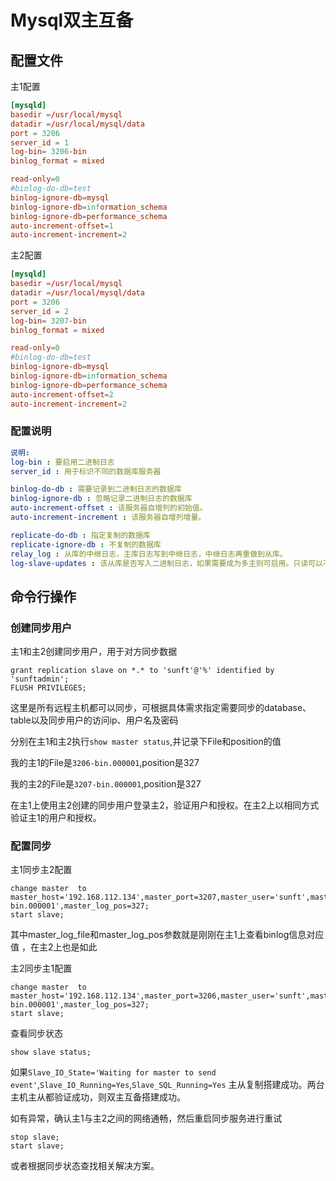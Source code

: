 # Mysql双主互备

## 配置文件

主1配置

```cnf
[mysqld]
basedir =/usr/local/mysql
datadir =/usr/local/mysql/data
port = 3206
server_id = 1
log-bin= 3206-bin
binlog_format = mixed

read-only=0
#binlog-do-db=test
binlog-ignore-db=mysql
binlog-ignore-db=information_schema
binlog-ignore-db=performance_schema
auto-increment-offset=1
auto-increment-increment=2
```

主2配置

```cnf
[mysqld]
basedir =/usr/local/mysql
datadir =/usr/local/mysql/data
port = 3206
server_id = 2
log-bin= 3207-bin
binlog_format = mixed

read-only=0
#binlog-do-db=test
binlog-ignore-db=mysql
binlog-ignore-db=information_schema
binlog-ignore-db=performance_schema
auto-increment-offset=2
auto-increment-increment=2
```

### 配置说明

```yaml
说明: 
log-bin : 要启用二进制日志
server_id : 用于标识不同的数据库服务器

binlog-do-db : 需要记录到二进制日志的数据库
binlog-ignore-db : 忽略记录二进制日志的数据库
auto-increment-offset : 该服务器自增列的初始值。
auto-increment-increment : 该服务器自增列增量。

replicate-do-db : 指定复制的数据库
replicate-ignore-db : 不复制的数据库
relay_log : 从库的中继日志，主库日志写到中继日志，中继日志再重做到从库。
log-slave-updates : 该从库是否写入二进制日志，如果需要成为多主则可启用。只读可以不需要。
```

## 命令行操作

### 创建同步用户

主1和主2创建同步用户，用于对方同步数据

```shell
grant replication slave on *.* to 'sunft'@'%' identified by 'sunftadmin'; 
FLUSH PRIVILEGES;
```

这里是所有远程主机都可以同步，可根据具体需求指定需要同步的database、table以及同步用户的访问ip、用户名及密码

分别在主1和主2执行`show master status`,并记录下File和position的值

我的主1的File是`3206-bin.000001`,position是327

我的主2的File是`3207-bin.000001`,position是327

在主1上使用主2创建的同步用户登录主2，验证用户和授权。在主2上以相同方式验证主1的用户和授权。

### 配置同步

主1同步主2配置

```shell
change master  to master_host='192.168.112.134',master_port=3207,master_user='sunft',master_password='sunftadmin',master_log_file='3207-bin.000001',master_log_pos=327;
start slave;
```

其中master_log_file和master_log_pos参数就是刚刚在主1上查看binlog信息对应值 ，在主2上也是如此

主2同步主1配置

```shell
change master  to master_host='192.168.112.134',master_port=3206,master_user='sunft',master_password='sunftadmin',master_log_file='3206-bin.000001',master_log_pos=327;
start slave;
```

查看同步状态

```shell
show slave status;
```

如果`Slave_IO_State='Waiting for master to send event'`,`Slave_IO_Running=Yes`,`Slave_SQL_Running=Yes` 主从复制搭建成功。两台主机主从都验证成功，则双主互备搭建成功。

如有异常，确认主1与主2之间的网络通畅，然后重启同步服务进行重试

```shell
stop slave;
start slave;
```

或者根据同步状态查找相关解决方案。



